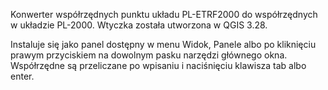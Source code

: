 Konwerter współrzędnych punktu układu PL-ETRF2000 do współrzędnych w układzie PL-2000. Wtyczka została utworzona w QGIS 3.28.

Instaluje się jako panel dostępny w menu Widok, Panele albo po kliknięciu prawym przyciskiem na dowolnym pasku narzędzi głównego okna. Współrzędne są przeliczane po wpisaniu i naciśnięciu klawisza tab albo enter.
